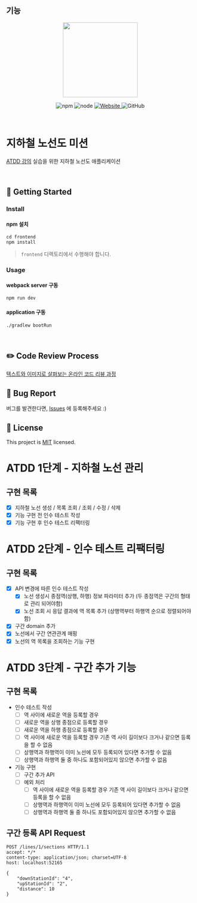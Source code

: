 ## 기능
<p align="center">
    <img width="200px;" src="https://raw.githubusercontent.com/woowacourse/atdd-subway-admin-frontend/master/images/main_logo.png"/>
</p>
<p align="center">
  <img alt="npm" src="https://img.shields.io/badge/npm-%3E%3D%205.5.0-blue">
  <img alt="node" src="https://img.shields.io/badge/node-%3E%3D%209.3.0-blue">
  <a href="https://edu.nextstep.camp/c/R89PYi5H" alt="nextstep atdd">
    <img alt="Website" src="https://img.shields.io/website?url=https%3A%2F%2Fedu.nextstep.camp%2Fc%2FR89PYi5H">
  </a>
  <img alt="GitHub" src="https://img.shields.io/github/license/next-step/atdd-subway-admin">
</p>

<br>

# 지하철 노선도 미션
[ATDD 강의](https://edu.nextstep.camp/c/R89PYi5H) 실습을 위한 지하철 노선도 애플리케이션

<br>

## 🚀 Getting Started

### Install
#### npm 설치
```
cd frontend
npm install
```
> `frontend` 디렉토리에서 수행해야 합니다.

### Usage
#### webpack server 구동
```
npm run dev
```
#### application 구동
```
./gradlew bootRun
```
<br>

## ✏️ Code Review Process
[텍스트와 이미지로 살펴보는 온라인 코드 리뷰 과정](https://github.com/next-step/nextstep-docs/tree/master/codereview)
<br>

## 🐞 Bug Report
버그를 발견한다면, [Issues](https://github.com/next-step/atdd-subway-admin/issues) 에 등록해주세요 :)
<br>

## 📝 License
This project is [MIT](https://github.com/next-step/atdd-subway-admin/blob/master/LICENSE.md) licensed.

# ATDD 1단계 - 지하철 노선 관리
## 구현 목록 
- [X] 지하철 노선 생성 / 목록 조회 / 조회 / 수정 / 삭제
- [x] 기능 구현 전 인수 테스트 작성
- [X] 기능 구현 후 인수 테스트 리팩터링

# ATDD 2단계 - 인수 테스트 리팩터링
## 구현 목록
- [X] API 변경에 따른 인수 테스트 작성
    - [x] 노선 생성시 종점역(상행, 하행) 정보 파라미터 추가 (두 종점역은 구간의 형태로 관리 되어야함)
    - [X] 노선 조회 시 응답 결과에 역 목록 추가 (상행역부터 하행역 순으로 정렬되어야 함)
- [X] 구간 domain 추가
- [X] 노선에서 구간 연관관계 매핑
- [X] 노선의 역 목록을 조회하는 기능 구현

# ATDD 3단계 - 구간 추가 기능
## 구현 목록 
- 인수 테스트 작성
  - [ ] 역 사이에 새로운 역을 등록할 경우
  - [ ] 새로운 역을 상행 종점으로 등록할 경우
  - [ ] 새로운 역을 하행 종점으로 등록할 경우
  - [ ] 역 사이에 새로운 역을 등록할 경우 기존 역 사이 길이보다 크거나 같으면 등록을 할 수 없음
  - [ ] 상행역과 하행역이 이미 노선에 모두 등록되어 있다면 추가할 수 없음
  - [ ] 상행역과 하행역 둘 중 하나도 포함되어있지 않으면 추가할 수 없음
- 기능 구현
  - [ ] 구간 추가 API 
  - [ ] 예외 처리 
    - [ ] 역 사이에 새로운 역을 등록할 경우 기존 역 사이 길이보다 크거나 같으면 등록을 할 수 없음
    - [ ] 상행역과 하행역이 이미 노선에 모두 등록되어 있다면 추가할 수 없음
    - [ ] 상행역과 하행역 둘 중 하나도 포함되어있지 않으면 추가할 수 없음

## 구간 등록 API Request
```
POST /lines/1/sections HTTP/1.1
accept: */*
content-type: application/json; charset=UTF-8
host: localhost:52165

{
    "downStationId": "4",
    "upStationId": "2",
    "distance": 10
}
```
